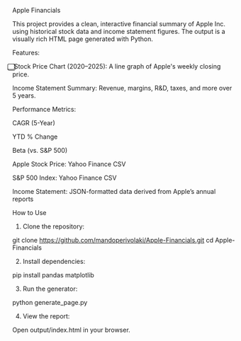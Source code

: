 Apple Financials

This project provides a clean, interactive financial summary of Apple Inc. using historical stock data and income statement figures. The output is a visually rich HTML page generated with Python.

Features:

⃣ Stock Price Chart (2020–2025): A line graph of Apple's weekly closing price.

Income Statement Summary: Revenue, margins, R&D, taxes, and more over 5 years.

Performance Metrics:

CAGR (5-Year)

YTD % Change

Beta (vs. S&P 500)


Apple Stock Price: Yahoo Finance CSV

S&P 500 Index: Yahoo Finance CSV

Income Statement: JSON-formatted data derived from Apple’s annual reports

How to Use

1. Clone the repository:

git clone https://github.com/mandoperivolaki/Apple-Financials.git
cd Apple-Financials

2. Install dependencies:

pip install pandas matplotlib

3. Run the generator:

python generate_page.py

4. View the report:

Open output/index.html in your browser.
